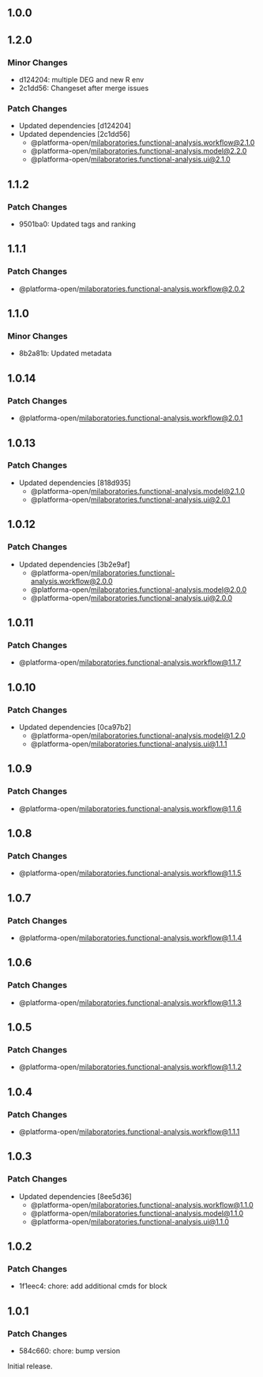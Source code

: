 ## 1.0.0

## 1.2.0

### Minor Changes

- d124204: multiple DEG and new R env
- 2c1dd56: Changeset after merge issues

### Patch Changes

- Updated dependencies [d124204]
- Updated dependencies [2c1dd56]
  - @platforma-open/milaboratories.functional-analysis.workflow@2.1.0
  - @platforma-open/milaboratories.functional-analysis.model@2.2.0
  - @platforma-open/milaboratories.functional-analysis.ui@2.1.0

## 1.1.2

### Patch Changes

- 9501ba0: Updated tags and ranking

## 1.1.1

### Patch Changes

- @platforma-open/milaboratories.functional-analysis.workflow@2.0.2

## 1.1.0

### Minor Changes

- 8b2a81b: Updated metadata

## 1.0.14

### Patch Changes

- @platforma-open/milaboratories.functional-analysis.workflow@2.0.1

## 1.0.13

### Patch Changes

- Updated dependencies [818d935]
  - @platforma-open/milaboratories.functional-analysis.model@2.1.0
  - @platforma-open/milaboratories.functional-analysis.ui@2.0.1

## 1.0.12

### Patch Changes

- Updated dependencies [3b2e9af]
  - @platforma-open/milaboratories.functional-analysis.workflow@2.0.0
  - @platforma-open/milaboratories.functional-analysis.model@2.0.0
  - @platforma-open/milaboratories.functional-analysis.ui@2.0.0

## 1.0.11

### Patch Changes

- @platforma-open/milaboratories.functional-analysis.workflow@1.1.7

## 1.0.10

### Patch Changes

- Updated dependencies [0ca97b2]
  - @platforma-open/milaboratories.functional-analysis.model@1.2.0
  - @platforma-open/milaboratories.functional-analysis.ui@1.1.1

## 1.0.9

### Patch Changes

- @platforma-open/milaboratories.functional-analysis.workflow@1.1.6

## 1.0.8

### Patch Changes

- @platforma-open/milaboratories.functional-analysis.workflow@1.1.5

## 1.0.7

### Patch Changes

- @platforma-open/milaboratories.functional-analysis.workflow@1.1.4

## 1.0.6

### Patch Changes

- @platforma-open/milaboratories.functional-analysis.workflow@1.1.3

## 1.0.5

### Patch Changes

- @platforma-open/milaboratories.functional-analysis.workflow@1.1.2

## 1.0.4

### Patch Changes

- @platforma-open/milaboratories.functional-analysis.workflow@1.1.1

## 1.0.3

### Patch Changes

- Updated dependencies [8ee5d36]
  - @platforma-open/milaboratories.functional-analysis.workflow@1.1.0
  - @platforma-open/milaboratories.functional-analysis.model@1.1.0
  - @platforma-open/milaboratories.functional-analysis.ui@1.1.0

## 1.0.2

### Patch Changes

- 1f1eec4: chore: add additional cmds for block

## 1.0.1

### Patch Changes

- 584c660: chore: bump version

Initial release.
